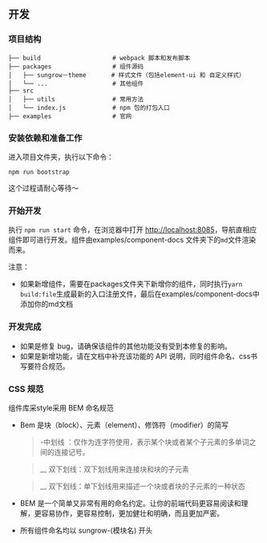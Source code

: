 ## 开发

### 项目结构

```
├── build                    # webpack 脚本和发布脚本
├── packages                 # 组件源码
│   ├── sungrow－theme       # 样式文件（包括element-ui 和 自定义样式）
│   └── ...                  # 其他组件
├── src
│   ├── utils                # 常用方法
│   └── index.js             # npm 包的打包入口
├── examples                 # 官网
```

### 安装依赖和准备工作

进入项目文件夹，执行以下命令：

```shell
npm run bootstrap
```
这个过程请耐心等待～

### 开始开发

执行 `npm run start` 命令，在浏览器中打开 [http://localhost:8085](https://webpack.js.org/)，导航直相应组件即可进行开发。组件由examples/component-docs 文件夹下的`md`文件渲染而来。

注意：
- 如果新增组件，需要在packages文件夹下新增你的组件，同时执行`yarn build:file`生成最新的入口注册文件，最后在examples/component-docs中添加你的md文档

### 开发完成

- 如果是修复 bug，请确保该组件的其他功能没有受到本修复的影响。
- 如果是新增功能，请在文档中补充该功能的 API 说明，同时组件命名、css书写要符合规范。

### CSS 规范
组件库采style采用 BEM 命名规范

- Bem 是块（block）、元素（element）、修饰符（modifier）的简写

  > -中划线 ：仅作为连字符使用，表示某个块或者某个子元素的多单词之间的连接记号。

  > __ 双下划线：双下划线用来连接块和块的子元素

  > __ 双下划线：单下划线用来描述一个块或者块的子元素的一种状态

- BEM 是一个简单又非常有用的命名约定。让你的前端代码更容易阅读和理解，更容易协作，更容易控制，更加健壮和明确，而且更加严密。

- 所有组件命名均以 sungrow-(模块名) 开头

